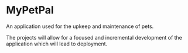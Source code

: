 # MyPetPal
An application used for the upkeep and maintenance of pets.

The projects will allow for a focused and incremental development of the application which will lead to deployment.
